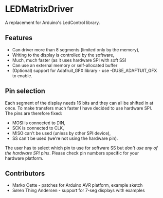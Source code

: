 # LEDMatrixDriver

A replacement for Arduino's LedControl library.

## Features
- Can driver more than 8 segments (limited only by the memory),
- Writing to the display is controlled by the software,
- Much, much faster (as it uses hardware SPI with soft SS)
- Can use an external memory or self-allocated buffer
- (Optional) support for Adafruit_GFX library - use -DUSE_ADAFTUIT_GFX to enable.

## Pin selection
Each segment of the display needs 16 bits and they can all be shifted in at once. 
To make transfers much faster I have decided to use hardware SPI. 
The pins are therefore fixed:
- MOSI is connected to DIN,
- SCK is connected to CLK,
- MISO can't be used (unless by other SPI device),
- SS can't be used (we're not using the hardware pin).

The user has to select which pin to use for software SS but *don't use any of the hardware SPI pins*. Please check pin numbers specific for your hardware platform. 

## Contributors
- Marko Oette	 - patches for Arduino AVR platform, example sketch
- Søren Thing Andersen - support for 7-seg displays with examples
